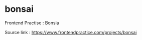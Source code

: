 # bonsai
Frontend Practise : Bonsia

Source link : https://www.frontendpractice.com/projects/bonsai
